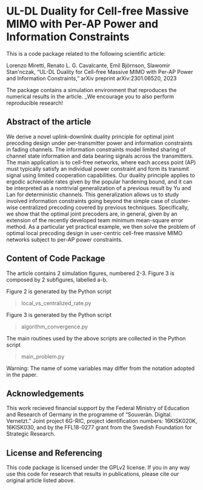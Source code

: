 # UL-DL Duality for Cell-free Massive MIMO with Per-AP Power and Information Constraints

This is a code package related to the following scientific article:

Lorenzo Miretti, Renato L. G. Cavalcante, Emil Björnson, Slawomir Stan\'nczak, “UL-DL Duality for Cell-free Massive MIMO with Per-AP Power and Information Constraints,” arXiv preprint arXiv:2301.06520, 2023

The package contains a simulation environment that reproduces the numerical results in the article. _We encourage you to also perform reproducible research!

## Abstract of the article

We derive a novel uplink-downlink duality principle for optimal joint precoding design under per-transmitter power and information constraints in fading channels. The information constraints model limited sharing of channel state information and data bearing signals across the transmitters. The main application is to cell-free networks, where each access point (AP) must typically satisfy an individual power constraint and form its transmit signal using limited cooperation capabilities. Our duality principle applies to ergodic achievable rates given by the popular hardening bound, and it can be interpreted as a nontrivial generalization of a previous result by Yu and Lan for deterministic channels. This generalization allows us to study involved information constraints going beyond the simple case of cluster-wise centralized precoding covered by previous techniques. Specifically, we show that the optimal joint precoders are, in general, given by an extension of the recently developed team minimum mean-square error method. As a particular yet practical example, we then solve the problem of optimal local precoding design in user-centric cell-free massive MIMO networks subject to per-AP power constraints.

## Content of Code Package

The article contains 2 simulation figures, numbered 2-3. Figure 3 is composed by 2 subfigures, labelled a-b.

Figure 2 is generated by the Python script 
> local_vs_centralized_rate.py

Figure 3 is generated by the Python script 
> algorithm_convergence.py

The main routines used by the above scripts are collected in the Python script
> main_problem.py

Warning: The name of some variables may differ from the notation adopted in the paper. 

## Acknowledgements

This work recieved financial support by the Federal Ministry of Education and Research of Germany in the programme of “Souverän. Digital. Vernetzt.” Joint project 6G-RIC, project identification numbers: 16KISK020K, 16KISK030, and by the FFL18-0277 grant from the Swedish Foundation for Strategic Research.

## License and Referencing

This code package is licensed under the GPLv2 license. If you in any way use this code for research that results in publications, please cite our original article listed above.
